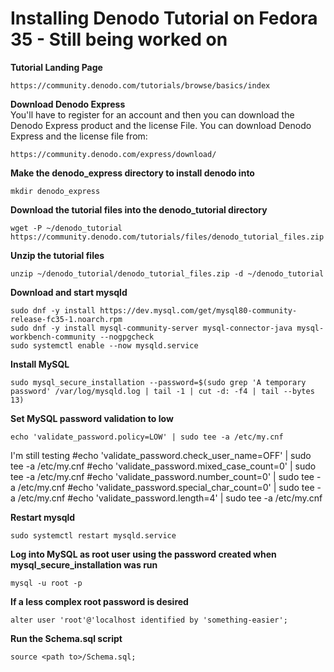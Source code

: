 # Installing Denodo Tutorial on Fedora 35 - Still being worked on

**Tutorial Landing Page**  
```
https://community.denodo.com/tutorials/browse/basics/index 
```
**Download Denodo Express**  
You'll have to register for an account and then you can download the Denodo Express product and the license File. 
You can download Denodo Express and the license file from:
```
https://community.denodo.com/express/download/
```
**Make the denodo_express directory to install denodo into**  
```
mkdir denodo_express
```
**Download the tutorial files into the denodo_tutorial directory**  
```
wget -P ~/denodo_tutorial https://community.denodo.com/tutorials/files/denodo_tutorial_files.zip
```
**Unzip the tutorial files**  
```
unzip ~/denodo_tutorial/denodo_tutorial_files.zip -d ~/denodo_tutorial
```
**Download and start mysqld**  
```
sudo dnf -y install https://dev.mysql.com/get/mysql80-community-release-fc35-1.noarch.rpm
sudo dnf -y install mysql-community-server mysql-connector-java mysql-workbench-community --nogpgcheck
sudo systemctl enable --now mysqld.service
```
**Install MySQL**  
```
sudo mysql_secure_installation --password=$(sudo grep 'A temporary password' /var/log/mysqld.log | tail -1 | cut -d: -f4 | tail --bytes 13)
```
**Set MySQL password validation to low**  
```
echo 'validate_password.policy=LOW' | sudo tee -a /etc/my.cnf
```
I'm still testing 
#echo 'validate_password.check_user_name=OFF' | sudo tee -a /etc/my.cnf
#echo 'validate_password.mixed_case_count=0' | sudo tee -a /etc/my.cnf
#echo 'validate_password.number_count=0' | sudo tee -a /etc/my.cnf
#echo 'validate_password.special_char_count=0' | sudo tee -a /etc/my.cnf
#echo 'validate_password.length=4' | sudo tee -a /etc/my.cnf

**Restart mysqld**  
```
sudo systemctl restart mysqld.service
```
**Log into MySQL as root user using the password created when mysql_secure_installation was run**  
```
mysql -u root -p
```
**If a less complex root password is desired**  
```
alter user 'root'@'localhost identified by 'something-easier';
```
**Run the Schema.sql script**
```
source <path to>/Schema.sql;
```
